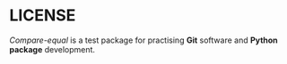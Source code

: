 # LICENSE

*Compare-equal* is a test package for practising **Git** software and **Python package** development.
